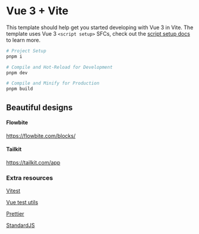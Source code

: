# Vue 3 + Vite

This template should help get you started developing with Vue 3 in Vite. The template uses Vue 3 `<script setup>` SFCs, check out the [script setup docs](https://v3.vuejs.org/api/sfc-script-setup.html#sfc-script-setup) to learn more.

```sh
# Project Setup
pnpm i

# Compile and Hot-Reload for Development
pnpm dev

# Compile and Minify for Production
pnpm build
```

## Beautiful designs

#### Flowbite
https://flowbite.com/blocks/

#### Tailkit
https://tailkit.com/app


### Extra resources 

[Vitest](https://vitest.dev)

[Vue test utils](https://test-utils.vuejs.org/guide)

[Prettier](https://prettier.io/docs/en/configuration.html)

[StandardJS](https://standardjs.com)